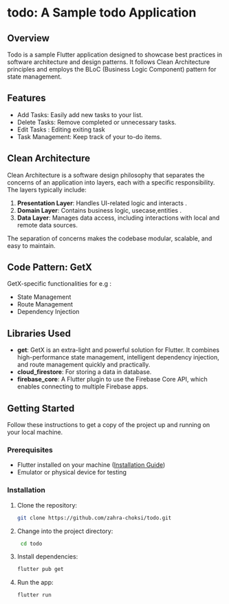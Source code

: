 
# todo: A Sample todo Application

## Overview

Todo is a sample Flutter application designed to showcase best practices in software architecture and design patterns. It follows Clean Architecture principles and employs the BLoC (Business Logic Component) pattern for state management.

## Features

- Add Tasks: Easily add new tasks to your list. 
- Delete Tasks: Remove completed or unnecessary tasks.
- Edit Tasks : Editing exiting task
- Task Management: Keep track of your to-do items.


## Clean Architecture

Clean Architecture is a software design philosophy that separates the concerns of an application into layers, each with a specific responsibility. The layers typically include:

1. **Presentation Layer**: Handles UI-related logic and interacts .
2. **Domain Layer**: Contains business logic, usecase,entities .
3. **Data Layer**: Manages data access, including interactions with local and remote data sources.

The separation of concerns makes the codebase modular, scalable, and easy to maintain.

## Code Pattern: GetX

GetX-specific functionalities for e.g :

- State Management
- Route Management
- Dependency Injection

## Libraries Used

- **get**: GetX is an extra-light and powerful solution for Flutter. It combines high-performance state management, intelligent dependency injection, and route management quickly and practically.
- **cloud_firestore**: For storing a data in database.
- **firebase_core**: A Flutter plugin to use the Firebase Core API, which enables connecting to multiple Firebase apps.


## Getting Started

Follow these instructions to get a copy of the project up and running on your local machine.

### Prerequisites

- Flutter installed on your machine ([Installation Guide](https://flutter.dev/docs/get-started/install))
- Emulator or physical device for testing

### Installation

1. Clone the repository:

   ```bash
   git clone https://github.com/zahra-choksi/todo.git
2. Change into the project directory:

   ```bash
    cd todo
3. Install dependencies:

    ```bash
    flutter pub get
4. Run the app:

    ```bash
   flutter run

